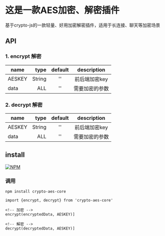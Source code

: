 # 这是一款AES加密、解密插件

  基于crypto-js的一款轻量、好用加密解密插件，适用于长连接、聊天等加密场景


## API
  
  ### 1. encrypt 解密

  name           |     type | default |               description
  -------------- | -------: | :-----: | :-------------------------------------:
  AESKEY         |  String  |  ''     |                 前后端加密key
  data           |  ALL     |  ''     |                 需要加密的参数


  ### 2. decrypt 解密

  name           |     type | default |               description
  -------------- | -------: | :-----: | :-------------------------------------:
  AESKEY         |  String  |  ''     |                 前后端加密key
  data           |  ALL     |  ''     |                 需要加密的参数



## install

[![NPM](https://nodei.co/npm/crypto-aes-core.png)](https://nodei.co/npm/crypto-aes-core/)


### 调用

```
npm install crypto-aes-core

import {encrypt, decrypt} from 'crypto-aes-core'

<!-- 加密 -->
encrypt(encryptedData, AESKEY)]

<!-- 解密 -->
decrypt(decryptedData, AESKEY)]

```
